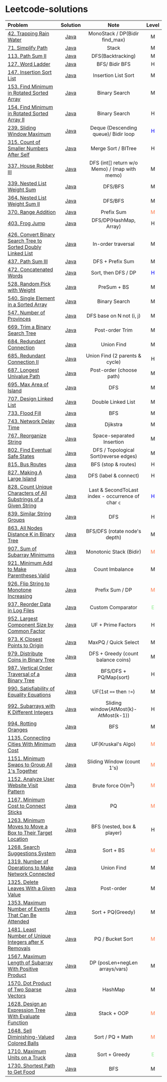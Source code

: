 # Leetcode-solutions

| Problem|  Solution | Note | Level  | 
|:---|:---:|:---:|:---:|
|[42. Trapping Rain Water](https://leetcode.com/problems/trapping-rain-water/)| [Java]() | MonoStack / DP(Bidir find_max) | M |
|[71. Simplify Path](https://leetcode.com/problems/simplify-path/)|[Java]()| Stack | M|
|[113. Path Sum II](https://leetcode.com/problems/path-sum-ii/)|[Java]()| DFS(Backtracking) | M |
|[127. Word Ladder](https://leetcode.com/problems/word-ladder/)| [Java]() | BFS/ Bidir BFS | H|
|[147. Insertion Sort List](https://leetcode.com/problems/insertion-sort-list/)|[Java]() | Insertion List Sort| M |
|[153. Find Minimum in Rotated Sorted Array](https://leetcode.com/problems/find-minimum-in-rotated-sorted-array/)|[Java]()| Binary Search | M |
|[154. Find Minimum in Rotated Sorted Array II](https://leetcode.com/problems/find-minimum-in-rotated-sorted-array-ii/)|[Java]()| Binary Search | H |
|[239. Sliding Window Maximum](https://leetcode.com/problems/sliding-window-maximum/)|[Java]()| Deque (Descending queue)/ Bidir loop | <span style="color:Blue   ">H</span> |
|[315. Count of Smaller Numbers After Self](https://leetcode.com/problems/count-of-smaller-numbers-after-self/)| [Java]() | Merge Sort / BITree| H|
|[337. House Robber III](https://leetcode.com/problems/house-robber-iii/) | [Java]() | DFS (int[] return w/o Memo) / (map with memo) | M |
|[339. Nested List Weight Sum]()|[Java]()|DFS/BFS| M|
|[364. Nested List Weight Sum II](https://leetcode.com/problems/nested-list-weight-sum-ii/)|[Java]()|DFS/BFS| M|
|[370. Range Addition](https://leetcode.com/problems/range-addition/)|[Java]()| Prefix Sum | <span style="color:coral ">M</span> |
|[403. Frog Jump](https://leetcode.com/problems/frog-jump/)|[Java]()|DFS/DP(HashMap, Array)| H |
|[426. Convert Binary Search Tree to Sorted Doubly Linked List](https://leetcode.com/problems/convert-binary-search-tree-to-sorted-doubly-linked-list/)|[Java]()|In-order traversal | M |
|[437. Path Sum III](https://leetcode.com/problems/path-sum-iii/) |[Java]() | DFS + Prefix Sum | M |
|[472. Concatenated Words](https://leetcode.com/problems/concatenated-words/)|[Java]()| Sort, then DFS / DP | <span style="color:Blue   ">H</span>|
|[528. Random Pick with Weight](https://leetcode.com/problems/random-pick-with-weight/)|[Java]()| PreSum + BS | M|
|[540. Single Element in a Sorted Array](https://leetcode.com/problems/single-element-in-a-sorted-array/)|[Java]()| Binary Search | M |
|[547. Number of Provinces](https://leetcode.com/problems/number-of-provinces/)| [Java]() | DFS base on N not (i, j) | M |
|[669. Trim a Binary Search Tree](https://leetcode.com/problems/trim-a-binary-search-tree/)|[Java]()| Post-order Trim | M|
|[684. Redundant Connection](https://leetcode.com/problems/redundant-connection/)|[Java]()| Union Find | M|
|[685. Redundant Connection II](https://leetcode.com/problems/redundant-connection-ii/)|[Java]()| Union Find (2 parents & cycle) | H|
|[687. Longest Univalue Path](https://leetcode.com/problems/longest-univalue-path/) | [Java]() | Post-order (choose path) | M |
|[695. Max Area of Island](https://leetcode.com/problems/max-area-of-island/)|[Java]()| DFS | M |
|[707. Design Linked List](https://leetcode.com/problems/design-linked-list/)|[Java]()| Double Linked List | M |
|[733. Flood Fill](https://leetcode.com/problems/flood-fill/)|[Java]() | BFS | M|
|[743. Network Delay Time](https://leetcode.com/problems/network-delay-time/)|[Java]()| Djikstra | M|
|[767. Reorganize String](https://leetcode.com/problems/reorganize-string/) |[Java]() | Space-separated Insertion | M |
|[802. Find Eventual Safe States](https://leetcode.com/problems/find-eventual-safe-states/) | [Java]() | DFS / Topological Sort(reverse edges) | M |
|[815. Bus Routes](https://leetcode.com/problems/bus-routes/)|[Java]()| BFS (stop & routes) | H|
|[827. Making A Large Island](https://leetcode.com/problems/making-a-large-island/)|[Java]() | DFS (label & connect) | H |
|[828. Count Unique Characters of All Substrings of a Given String](https://leetcode.com/problems/count-unique-characters-of-all-substrings-of-a-given-string/)  |  [Java](https://leetcode.com/problems/reorder-data-in-log-files/) | Last & SecondToLast index - occurrence of char `c`  | <span style="color:Blue   ">H</span> | 
|[839. Similar String Groups](https://leetcode.com/problems/similar-string-groups/)|[Java]()| DFS | H |
|[863. All Nodes Distance K in Binary Tree](https://leetcode.com/problems/all-nodes-distance-k-in-binary-tree/)| [Java]() | BFS/DFS (rotate node's depth)| M| 
|[907. Sum of Subarray Minimums](https://leetcode.com/problems/sum-of-subarray-minimums/)| [Java]() | Monotonic Stack (Bidir) | <span style="color:coral ">M</span> | 
|[921. Minimum Add to Make Parentheses Valid](https://leetcode.com/problems/minimum-add-to-make-parentheses-valid/)|[Java]()| Count Imbalance | M |
|[926. Flip String to Monotone Increasing](https://leetcode.com/problems/flip-string-to-monotone-increasing/)|[Java]()| Prefix Sum / DP| <span style="color:coral ">M</span> |
|[937. Reorder Data in Log Files](https://leetcode.com/problems/reorder-data-in-log-files/)  | [Java](https://leetcode.com/problems/reorder-data-in-log-files/)   | Custom Comparator  | <span style="color:lightgreen">E</span>  |   
|[952. Largest Component Size by Common Factor](https://leetcode.com/problems/largest-component-size-by-common-factor/)|[Java]()| UF + Prime Factors | H |
|[973. K Closest Points to Origin](https://leetcode.com/problems/k-closest-points-to-origin/)| [Java]() | MaxPQ / Quick Select | M |
|[979. Distribute Coins in Binary Tree](https://leetcode.com/problems/distribute-coins-in-binary-tree/) | [Java]() | DFS + Greedy (count balance coins) | M |
|[987. Vertical Order Traversal of a Binary Tree](https://leetcode.com/problems/vertical-order-traversal-of-a-binary-tree/)|[Java]()| BFS/DFS + PQ/Map(sort) | H|
|[990. Satisfiability of Equality Equations](https://leetcode.com/problems/satisfiability-of-equality-equations/)|[Java]() | UF(1st `==` then `!=`) | M |
|[992. Subarrays with K Different Integers](https://leetcode.com/problems/subarrays-with-k-different-integers/)|[Java]()|Sliding window(AtMost(k)- AtMost(k-1)) | H|
|[994. Rotting Oranges](https://leetcode.com/problems/rotting-oranges/)|[Java]()|BFS| M|
|[1135. Connecting Cities With Minimum Cost](https://leetcode.com/problems/connecting-cities-with-minimum-cost/)|[Java]()| UF(Kruskal's Algo) |<span style="color:coral ">M</span>|
|[1151. Minimum Swaps to Group All 1's Together](https://leetcode.com/problems/minimum-swaps-to-group-all-1s-together/)|[Java]()|Sliding Window (count 1's)|<span style="color:coral ">M</span>|
|[1152. Analyze User Website Visit Pattern](https://leetcode.com/problems/analyze-user-website-visit-pattern/)|[Java]()|Brute force O(m<sup>3</sup>)|<span style="color:coral ">M</span>|
|[1167. Minimum Cost to Connect Sticks](https://leetcode.com/problems/minimum-cost-to-connect-sticks/)|[Java]()| PQ | <span style="color:coral ">M</span>|
|[1263. Minimum Moves to Move a Box to Their Target Location](https://leetcode.com/problems/minimum-moves-to-move-a-box-to-their-target-location/)| [Java]() | BFS (nested, box & player) | H |
|[1268. Search Suggestions System](https://leetcode.com/problems/search-suggestions-system/solution/) | [Java](https://leetcode.com/problems/reorder-data-in-log-files/)  |  Sort + BS | <span style="color:coral ">M</span>  |   
|[1319. Number of Operations to Make Network Connected](https://leetcode.com/problems/number-of-operations-to-make-network-connected/)|[Java]()|Union Find | M|
|[1325. Delete Leaves With a Given Value](https://leetcode.com/problems/delete-leaves-with-a-given-value/)|[Java]()| Post-order | M|
|[1353. Maximum Number of Events That Can Be Attended](https://leetcode.com/problems/maximum-number-of-events-that-can-be-attended/)| [Java]() | Sort + PQ(Greedy) | M |
|[1481. Least Number of Unique Integers after K Removals](https://leetcode.com/problems/least-number-of-unique-integers-after-k-removals/)| [Java]() | PQ / Bucket Sort | <span style="color:coral ">M</span> |
|[1567. Maximum Length of Subarray With Positive Product](https://leetcode.com/problems/maximum-length-of-subarray-with-positive-product/)|[Java]()|DP (posLen+negLen arrays/vars) | M|
|[1570. Dot Product of Two Sparse Vectors](https://leetcode.com/problems/dot-product-of-two-sparse-vectors/)|[Java]()|HashMap | M|
|[1628. Design an Expression Tree With Evaluate Function](https://leetcode.com/problems/design-an-expression-tree-with-evaluate-function/)| [Java]() | Stack + OOP | <span style="color:coral ">M</span> |
|[1648. Sell Diminishing-Valued Colored Balls](https://leetcode.com/problems/sell-diminishing-valued-colored-balls/)|[Java]()| Sort / PQ + Math| <span style="color:coral ">M</span>|
|[1710. Maximum Units on a Truck](https://leetcode.com/problems/maximum-units-on-a-truck/solution/)  | [Java]()  | Sort + Greedy  | <span style="color:lightgreen">E</span>  |   
|[1730. Shortest Path to Get Food](https://leetcode.com/problems/shortest-path-to-get-food/)| [Java]() | BFS | M |

